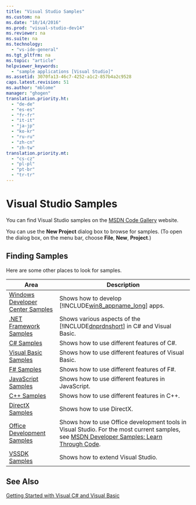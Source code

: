 ```yaml
---
title: "Visual Studio Samples"
ms.custom: na
ms.date: "10/14/2016"
ms.prod: "visual-studio-dev14"
ms.reviewer: na
ms.suite: na
ms.technology: 
  - "vs-ide-general"
ms.tgt_pltfrm: na
ms.topic: "article"
helpviewer_keywords: 
  - "sample applications [Visual Studio]"
ms.assetid: 3070fa13-46c7-4252-a1c2-857b4a2c9528
caps.latest.revision: 51
ms.author: "mblome"
manager: "ghogen"
translation.priority.ht: 
  - "de-de"
  - "es-es"
  - "fr-fr"
  - "it-it"
  - "ja-jp"
  - "ko-kr"
  - "ru-ru"
  - "zh-cn"
  - "zh-tw"
translation.priority.mt: 
  - "cs-cz"
  - "pl-pl"
  - "pt-br"
  - "tr-tr"
---
```

# Visual Studio Samples
You can find Visual Studio samples on the [MSDN Code Gallery](http://go.microsoft.com/fwlink/?LinkID=127810) website.  
  
 You can use the **New Project** dialog box to browse for samples. (To open the dialog box, on the menu bar, choose **File**, **New**, **Project**.)  
  
## Finding Samples  
 Here are some other places to look for samples.  
  
|Area|Description|  
|----------|-----------------|  
|[Windows Developer Center Samples](http://go.microsoft.com/fwlink/?LinkID=255278)|Shows how to develop [!INCLUDE[win8_appname_long](../codequality/includes/win8_appname_long_md.md)] apps.|  
|[.NET Framework Samples](assetId:///177055f8-4a1f-43e7-aee6-995c196079b1)|Shows various aspects of the [!INCLUDE[dnprdnshort](../codequality/includes/dnprdnshort_md.md)] in C# and Visual Basic.|  
|[C# Samples](http://code.msdn.microsoft.com/site/search?f%5B0%5D.Type=ProgrammingLanguage&f%5B0%5D.Value=C%23&f%5B0%5D.Text=C%23)|Shows how to use different features of C#.|  
|[Visual Basic Samples](http://code.msdn.microsoft.com/site/search?f%5B0%5D.Type=ProgrammingLanguage&f%5B0%5D.Value=VB&f%5B0%5D.Text=VB.NET)|Shows how to use different features of Visual Basic.|  
|[F# Samples](http://code.msdn.microsoft.com/site/search?f%5B0%5D.Type=ProgrammingLanguage&f%5B0%5D.Value=F%23&f%5B0%5D.Text=F%23)|Shows how to use different features of F#.|  
|[JavaScript Samples](http://code.msdn.microsoft.com/site/search?f%5B0%5D.Type=ProgrammingLanguage&f%5B0%5D.Value=JavaScript)|Shows how to use different features in JavaScript.|  
|[C++ Samples](http://code.msdn.microsoft.com/site/search?f%5B0%5D.Type=ProgrammingLanguage&f%5B0%5D.Value=C%2B%2B)|Shows how to use different features in C++.|  
|[DirectX Samples](http://code.msdn.microsoft.com/site/search?query=DirectX&f%5B1%5D.Value=DirectX&f%5B1%5D.Type=SearchText&f%5B0%5D.Value=C%20%20&f%5B0%5D.Type=ProgrammingLanguage&f%5B0%5D.Text=Invalid%20Value&ac=2)|Shows how to use DirectX.|  
|[Office Development Samples](../Topic/Office%20Development%20Samples.md)|Shows how to use Office development tools in Visual Studio. For the most current samples, see [MSDN Developer Samples: Learn Through Code](http://go.microsoft.com/fwlink/?LinkID=248199).|  
|[VSSDK Samples](http://aka.ms/vs2015sdksamples)|Shows how to extend Visual Studio.|  
  
## See Also  
 [Getting Started with Visual C# and Visual Basic](../ide/getting-started-with-visual-csharp-and-visual-basic.md)